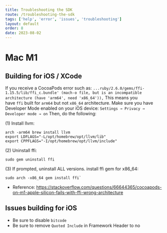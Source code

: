 ```yaml
---
title: Troubleshooting the SDK
route: /troubleshooting-the-sdk
tags: ['help', 'error', 'issues', 'troubleshooting']
layout: default
order: 8
date: 2023-08-02
---
```


# Mac M1

## **Building for iOS / XCode**

If you receive a CocoaPods error such as: `...ruby/2.6.0/gems/ffi-1.15.5/lib/ffi_c.bundle' (mach-o file, but is an incompatible architecture (have 'arm64', need 'x86_64')),`
This means you have `ffi` built for `arm64` but not `x86_64` architecture.
Make sure you have Developer Mode enabled on your iOS device: `Settings → Privacy → Developer mode → on`
Then, do the following:

(1) Install llvm:
```
arch -arm64 brew install llvm
export LDFLAGS="-L/opt/homebrew/opt/llvm/lib"
export CPPFLAGS="-I/opt/homebrew/opt/llvm/include"
```
(2) Uninstall ffi:
```
sudo gem uninstall ffi
```

(3) If prompted, uninstall ALL versions. install ffi gem for x86_64:
```
sudo arch -x86_64 gem install ffi`
```

- Reference: https://stackoverflow.com/questions/66644365/cocoapods-on-m1-apple-silicon-fails-with-ffi-wrong-architecture

## Issues building for iOS

- Be sure to disable `bitcode`
- Be sure to remove `Quoted Include` in Framework Header to no